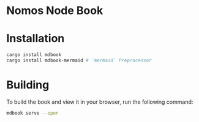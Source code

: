 # Nomos Node Book

# Installation

```bash
cargo install mdbook
cargo install mdbook-mermaid # `mermaid` Preprocessor
```

# Building

To build the book and view it in your browser, run the following command:

```bash
mdbook serve --open
```

